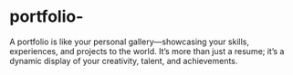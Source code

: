 # portfolio-
A portfolio is like your personal gallery—showcasing your skills, experiences, and projects to the world. It’s more than just a resume; it’s a dynamic display of your creativity, talent, and achievements. 
